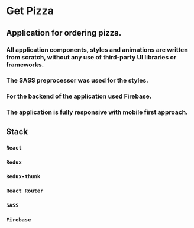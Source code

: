 # Get Pizza

## Application for ordering pizza.

### All application components, styles and animations are written from scratch, without any use of third-party UI libraries or frameworks.

### The SASS preprocessor was used for the styles.

### For the backend of the application used Firebase.

### The application is fully responsive with mobile first approach.

## Stack

### `React`
### `Redux`
### `Redux-thunk`
### `React Router`
### `SASS`
### `Firebase`